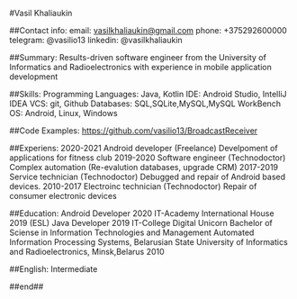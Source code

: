 #Vasil Khaliaukin

##Contact info:
email: vasilkhaliaukin@gmail.com
phone: +375292600000
telegram: @vasilio13
linkedin: @vasilkhaliaukin

##Summary:
Results-driven software engineer from the University of Informatics and Radioelectronics
with experience in mobile application development

##Skills:
Programming Languages: Java, Kotlin
IDE: Android Studio, IntelliJ IDEA
VCS: git, Github
Databases: SQL,SQLite,MySQL,MySQL WorkBench
OS: Android, Linux, Windows

##Code Examples:
https://github.com/vasilio13/BroadcastReceiver

##Experiens:
2020-2021 Android developer (Freelance)
Develpoment of applications for fitness club
2019-2020 Software engineer (Technodoctor)
Complex automation (Re-evalution databases, upgrade CRM)
2017-2019 Service technician (Technodoctor)
Debugged and repair of Android based devices.
2010-2017 Electroinc technician (Technodoctor)
Repair of consumer electronic devices

##Education:
Android Developer 2020 IT-Academy
International House 2019 (ESL)
Java Developer 2019 IT-College Digital Unicorn
Bachelor of Sciense in Information Technologies and Management Automated Information
Processing Systems, Belarusian State University of Informatics and Radioelectronics,
Minsk,Belarus 2010

##English:
Intermediate

##end##

